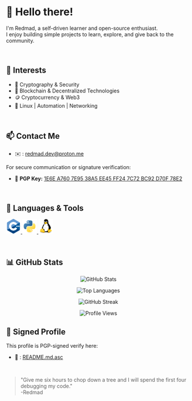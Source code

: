 # 👋 Hello there!

I'm Redmad, a self-driven learner and open-source enthusiast.  
I enjoy building simple projects to learn, explore, and give back to the community.

<br>

## 🧠 Interests

- 🔐 Cryptography & Security  
- 🧱 Blockchain & Decentralized Technologies  
- 🪙 Cryptocurrency & Web3  
- 🧰 Linux | Automation | Networking

<br>

## 📫 Contact Me

- ✉️ : <a href="mailto:redmad.dev@proton.me">redmad.dev@proton.me</a>


For secure communication or signature verification:

- 🔑 **PGP Key:** [1E6E A760 7E95 38A5 EE45  FF24 7C72 BC92 D70F 78E2](https://raw.githubusercontent.com/RedMads/redmads/main/key.asc)

<br>

## 🧰 Languages & Tools

<p align="left">
  <a href="https://www.w3schools.com/cpp/" target="_blank">
    <img src="https://raw.githubusercontent.com/devicons/devicon/master/icons/cplusplus/cplusplus-original.svg" alt="C++" width="40" height="40"/>
  </a>
  <a href="https://www.python.org" target="_blank">
    <img src="https://raw.githubusercontent.com/devicons/devicon/master/icons/python/python-original.svg" alt="Python" width="40" height="40"/>
  </a>
  <a href="https://www.kernel.org/" target="_blank">
    <img src="https://raw.githubusercontent.com/devicons/devicon/master/icons/linux/linux-original.svg" alt="Linux" width="40" height="40"/>
  </a>
</p>

<br>

## 📊 GitHub Stats

<p align="center">
  <img src="https://github-readme-stats.vercel.app/api?username=redmads&show_icons=true&theme=tokyonight&hide_border=true" alt="GitHub Stats" />
</p>

<p align="center">
  <img src="https://github-readme-stats.vercel.app/api/top-langs/?username=redmads&layout=compact&theme=tokyonight&hide_border=true" alt="Top Languages" />
</p>

<p align="center">
  <img src="https://github-readme-streak-stats.herokuapp.com?user=redmads&theme=tokyonight&hide_border=true&date_format=M%20j%5B%2C%20Y%5D" alt="GitHub Streak" />
</p>

<p align="center">
  <img src="https://komarev.com/ghpvc/?username=redmads&label=Profile%20views&color=0e75b6&style=flat" alt="Profile Views" />
</p>


## 🔏 Signed Profile

This profile is PGP-signed verify here:

- 📄 : [README.md.asc](https://github.com/RedMads/redmads/blob/main/README.md.asc)


<br>

> "Give me six hours to chop down a tree and I will spend the first four debugging my code."<br>
> \-Redmad
